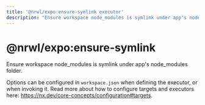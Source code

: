 ```yaml
---
title: '@nrwl/expo:ensure-symlink executor'
description: "Ensure workspace node_modules is symlink under app's node_modules folder."
---
```


# @nrwl/expo:ensure-symlink

Ensure workspace node_modules is symlink under app's node_modules folder.

Options can be configured in `workspace.json` when defining the executor, or when invoking it. Read more about how to configure targets and executors here: https://nx.dev/core-concepts/configuration#targets.

